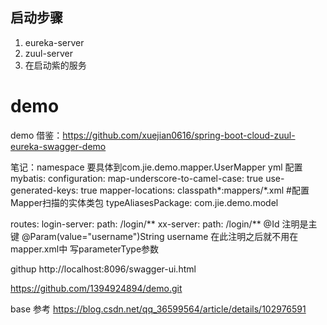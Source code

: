 ## 启动步骤
1. eureka-server
2. zuul-server
3. 在启动紫的服务
# demo
demo
借鉴：https://github.com/xuejian0616/spring-boot-cloud-zuul-eureka-swagger-demo

笔记：namespace 要具体到com.jie.demo.mapper.UserMapper
yml 配置
mybatis:
  configuration:
    map-underscore-to-camel-case: true
    use-generated-keys: true
  mapper-locations: classpath*:mappers/*.xml
  #配置Mapper扫描的实体类包
  typeAliasesPackage: com.jie.demo.model

 routes:
     login-server:
       path: /login/**
     xx-server:
              path: /login/**
 @Id 注明是主键 
 @Param(value="username")String username 在此注明之后就不用在 mapper.xml中 写parameterType参数
 
 githup http://localhost:8096/swagger-ui.html
 
 https://github.com/1394924894/demo.git
 
 base 参考 https://blog.csdn.net/qq_36599564/article/details/102976591
